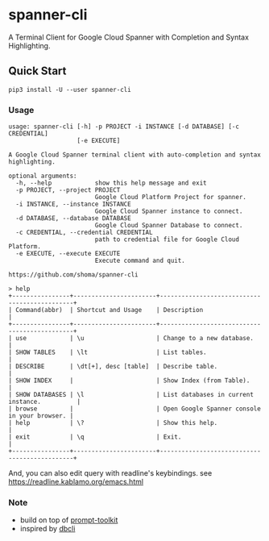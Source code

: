 # spanner-cli

A Terminal Client for Google Cloud Spanner with Completion and Syntax Highlighting.

Quick Start
-----------
```
pip3 install -U --user spanner-cli
```

### Usage
```
usage: spanner-cli [-h] -p PROJECT -i INSTANCE [-d DATABASE] [-c CREDENTIAL]
                   [-e EXECUTE]

A Google Cloud Spanner terminal client with auto-completion and syntax
highlighting.

optional arguments:
  -h, --help            show this help message and exit
  -p PROJECT, --project PROJECT
                        Google Cloud Platform Project for spanner.
  -i INSTANCE, --instance INSTANCE
                        Google Cloud Spanner instance to connect.
  -d DATABASE, --database DATABASE
                        Google Cloud Spanner Database to connect.
  -c CREDENTIAL, --credential CREDENTIAL
                        path to credential file for Google Cloud Platform.
  -e EXECUTE, --execute EXECUTE
                        Execute command and quit.

https://github.com/shoma/spanner-cli
```

```
> help
+----------------+-----------------------+----------------------------------------------+
| Command(abbr)  | Shortcut and Usage    | Description                                  |
+----------------+-----------------------+----------------------------------------------+
| use            | \u                    | Change to a new database.                    |
| SHOW TABLES    | \lt                   | List tables.                                 |
| DESCRIBE       | \dt[+], desc [table]  | Describe table.                              |
| SHOW INDEX     |                       | Show Index (from Table).                     |
| SHOW DATABASES | \l                    | List databases in current instance.          |
| browse         |                       | Open Google Spanner console in your browser. |
| help           | \?                    | Show this help.                              |
| exit           | \q                    | Exit.                                        |
+----------------+-----------------------+----------------------------------------------+
```
And, you can also edit query with readline's keybindings.
see https://readline.kablamo.org/emacs.html

### Note
- build on top of [prompt\-toolkit](https://github.com/prompt-toolkit/python-prompt-toolkit)
- inspired by [dbcli](https://github.com/dbcli)
